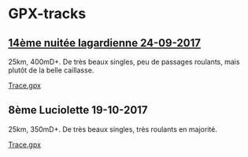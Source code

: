 # GPX-tracks

## [14ème nuitée lagardienne 24-09-2017](http://lesriders.over-blog.com/2017/09/la-nuitee-lagardienne-2017-record-battu.html)
25km, 400mD+. De très beaux singles, peu de passages roulants, mais plutôt de la belle caillasse.

[Trace.gpx]()

## 8ème Luciolette 19-10-2017
25km, 350mD+. De très beaux singles, très roulants en majorité.

[Trace.gpx](https://github.com/franckySPOJ/GPX-tracks/blob/master/8%C3%A8me-Luciolette-25km-350D.gpx)
